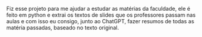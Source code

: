 Fiz esse projeto para me ajudar a estudar as matérias da faculdade, ele é feito em python e extrai os textos de slides que os professores passam nas aulas e com isso eu consigo, junto ao ChatGPT, fazer resumos de todas as matéria passadas, baseado no texto original.